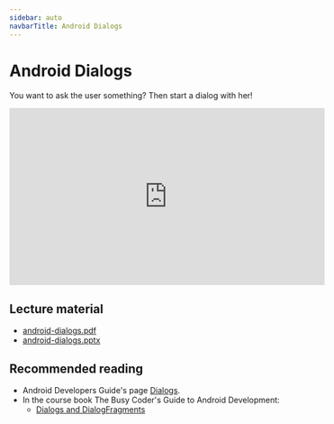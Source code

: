 ```yaml
---
sidebar: auto
navbarTitle: Android Dialogs
---
```


# Android Dialogs
You want to ask the user something? Then start a dialog with her!

<iframe width="560" height="314" src="https://www.youtube.com/embed/u3gZ2xQWYZY" frameborder="0" allow="accelerometer; autoplay; clipboard-write; encrypted-media; gyroscope; picture-in-picture" allowfullscreen></iframe>

## Lecture material
* [android-dialogs.pdf](android-dialogs.pdf)
* [android-dialogs.pptx](android-dialogs.pptx)

## Recommended reading
* Android Developers Guide's page [Dialogs](https://developer.android.com/guide/topics/ui/dialogs).
* In the course book The Busy Coder's Guide to Android Development:
    * [Dialogs and DialogFragments](https://wares.commonsware.com/app/internal/book/Android/page/chap-dialogs-001.html)